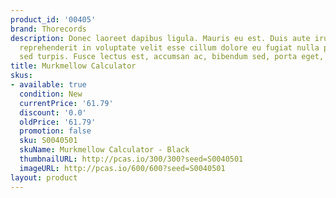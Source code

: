 ```yaml
---
product_id: '00405'
brand: Thorecords
description: Donec laoreet dapibus ligula. Mauris eu est. Duis aute irure dolor in
  reprehenderit in voluptate velit esse cillum dolore eu fugiat nulla pariatur. Aenean
  sed turpis. Fusce lectus est, accumsan ac, bibendum sed, porta eget, augue.
title: Murkmellow Calculator
skus:
- available: true
  condition: New
  currentPrice: '61.79'
  discount: '0.0'
  oldPrice: '61.79'
  promotion: false
  sku: S0040501
  skuName: Murkmellow Calculator - Black
  thumbnailURL: http://pcas.io/300/300?seed=S0040501
  imageURL: http://pcas.io/600/600?seed=S0040501
layout: product
---
```

